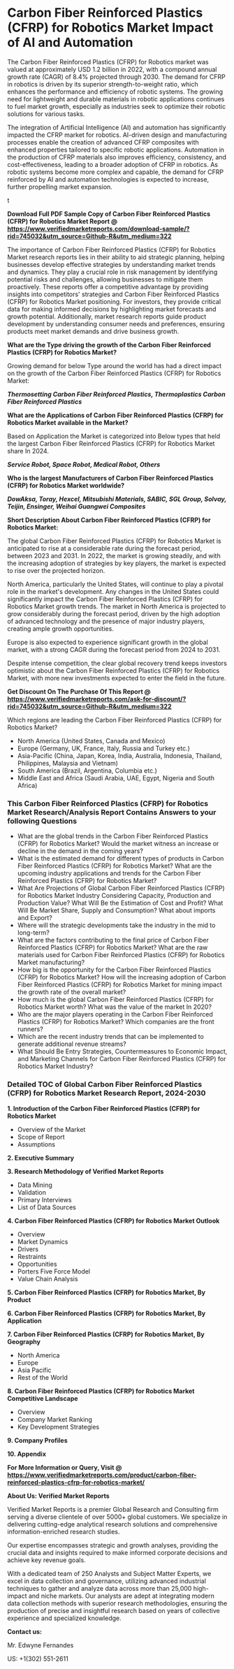 <meta name="title" content="Global Carbon Fiber Reinforced Plastics (CFRP) for Robotics Market Impact of AI and Automation"><meta name="description" content="The Carbon Fiber Reinforced Plastics (CFRP) for Robotics market was valued at approximately USD 1.2 billion in 2022, with a compound annual growth rate (CAGR) of 8.4% "><meta name="title" content="Carbon Fiber Reinforced Plastics (CFRP) for Robotics Market Size, Share, Scope, Trends, Growth, Opportunities, Analysis, Forecast"><h1>Carbon Fiber Reinforced Plastics (CFRP) for Robotics Market Impact of AI and Automation</h1><p>The Carbon Fiber Reinforced Plastics (CFRP) for Robotics market was valued at approximately USD 1.2 billion in 2022, with a compound annual growth rate (CAGR) of 8.4% projected through 2030. The demand for CFRP in robotics is driven by its superior strength-to-weight ratio, which enhances the performance and efficiency of robotic systems. The growing need for lightweight and durable materials in robotic applications continues to fuel market growth, especially as industries seek to optimize their robotic solutions for various tasks.</p><p>The integration of Artificial Intelligence (AI) and automation has significantly impacted the CFRP market for robotics. AI-driven design and manufacturing processes enable the creation of advanced CFRP composites with enhanced properties tailored to specific robotic applications. Automation in the production of CFRP materials also improves efficiency, consistency, and cost-effectiveness, leading to a broader adoption of CFRP in robotics. As robotic systems become more complex and capable, the demand for CFRP reinforced by AI and automation technologies is expected to increase, further propelling market expansion.</p>t</p><p id="" class=""><strong>Download Full PDF Sample Copy of Carbon Fiber Reinforced Plastics (CFRP) for Robotics Market Report @ <a href="https://www.verifiedmarketreports.com/download-sample/?rid=745032&utm_source=Github-R&utm_medium=322" target="_blank">https://www.verifiedmarketreports.com/download-sample/?rid=745032&utm_source=Github-R&utm_medium=322</a></strong></p><p>The importance of&nbsp;Carbon Fiber Reinforced Plastics (CFRP) for Robotics Market research reports lies in their ability to aid strategic planning, helping businesses develop effective strategies by understanding market trends and dynamics. They play a crucial role in risk management by identifying potential risks and challenges, allowing businesses to mitigate them proactively. These reports offer a competitive advantage by providing insights into competitors' strategies and Carbon Fiber Reinforced Plastics (CFRP) for Robotics Market positioning. For investors, they provide critical data for making informed decisions by highlighting market forecasts and growth potential. Additionally, market research reports guide product development by understanding consumer needs and preferences, ensuring products meet market demands and drive business growth.</p><p><strong>What are the&nbsp;Type driving the growth of the Carbon Fiber Reinforced Plastics (CFRP) for Robotics Market?</strong></p><p id="" class="">Growing demand for below Type around the world has had a direct impact on the growth of the Carbon Fiber Reinforced Plastics (CFRP) for Robotics Market:</p><em><strong>Thermosetting Carbon Fiber Reinforced Plastics, Thermoplastics Carbon Fiber Reinforced Plastics</strong></em></p><strong>What are the&nbsp;Applications&nbsp;of Carbon Fiber Reinforced Plastics (CFRP) for Robotics Market available in the Market?</strong></p><p id="" class="">Based on Application the Market is categorized into Below types that held the largest Carbon Fiber Reinforced Plastics (CFRP) for Robotics Market share In 2024.</p><em><strong>Service Robot, Space Robot, Medical Robot, Others</strong></em></p><strong>Who is the largest Manufacturers of Carbon Fiber Reinforced Plastics (CFRP) for Robotics Market worldwide?</strong></p><p><em><strong>DowAksa, Toray, Hexcel, Mitsubishi Materials, SABIC, SGL Group, Solvay, Teijin, Ensinger, Weihai Guangwei Composites</strong></em></p><p id="" class=""><strong>Short Description About Carbon Fiber Reinforced Plastics (CFRP) for Robotics Market:</strong></p><p>The global Carbon Fiber Reinforced Plastics (CFRP) for Robotics Market is anticipated to rise at a considerable rate during the forecast period, between 2023 and 2031. In 2022, the market is growing steadily, and with the increasing adoption of strategies by key players, the market is expected to rise over the projected horizon.</p><p>North America, particularly the United States, will continue to play a pivotal role in the market's development. Any changes in the United States could significantly impact the Carbon Fiber Reinforced Plastics (CFRP) for Robotics Market growth trends. The market in North America is projected to grow considerably during the forecast period, driven by the high adoption of advanced technology and the presence of major industry players, creating ample growth opportunities.</p><p>Europe is also expected to experience significant growth in the global market, with a strong CAGR during the forecast period from 2024 to 2031.</p><p>Despite intense competition, the clear global recovery trend keeps investors optimistic about the Carbon Fiber Reinforced Plastics (CFRP) for Robotics Market, with more new investments expected to enter the field in the future.</p><p id="" class=""><strong>Get Discount On The Purchase Of This Report @ <a href="https://www.verifiedmarketreports.com/ask-for-discount/?rid=745032&utm_source=Github-R&utm_medium=322" target="_blank">https://www.verifiedmarketreports.com/ask-for-discount/?rid=745032&utm_source=Github-R&utm_medium=322</a></strong></p>Which regions are leading the Carbon Fiber Reinforced Plastics (CFRP) for Robotics Market?</p><ul><li>North America (United States, Canada and Mexico)</li><li>Europe (Germany, UK, France, Italy, Russia and Turkey etc.)</li><li>Asia-Pacific (China, Japan, Korea, India, Australia, Indonesia, Thailand, Philippines, Malaysia and Vietnam)</li><li>South America (Brazil, Argentina, Columbia etc.)</li><li>Middle East and Africa (Saudi Arabia, UAE, Egypt, Nigeria and South Africa)</li></ul><h3 id="" class="">This Carbon Fiber Reinforced Plastics (CFRP) for Robotics Market Research/Analysis Report Contains Answers to your following Questions</h3><ul><li>What are the global trends in the Carbon Fiber Reinforced Plastics (CFRP) for Robotics Market? Would the market witness an increase or decline in the demand in the coming years?</li><li>What is the estimated demand for different types of products in Carbon Fiber Reinforced Plastics (CFRP) for Robotics Market? What are the upcoming industry applications and trends for the Carbon Fiber Reinforced Plastics (CFRP) for Robotics Market?</li><li>What Are Projections of Global Carbon Fiber Reinforced Plastics (CFRP) for Robotics Market Industry Considering Capacity, Production and Production Value? What Will Be the Estimation of Cost and Profit? What Will Be Market Share, Supply and Consumption? What about imports and Export?</li><li>Where will the strategic developments take the industry in the mid to long-term?</li><li>What are the factors contributing to the final price of Carbon Fiber Reinforced Plastics (CFRP) for Robotics Market? What are the raw materials used for Carbon Fiber Reinforced Plastics (CFRP) for Robotics Market manufacturing?</li><li>How big is the opportunity for the Carbon Fiber Reinforced Plastics (CFRP) for Robotics Market? How will the increasing adoption of Carbon Fiber Reinforced Plastics (CFRP) for Robotics Market for mining impact the growth rate of the overall market?</li><li>How much is the global Carbon Fiber Reinforced Plastics (CFRP) for Robotics Market worth? What was the value of the market In 2020?</li><li>Who are the major players operating in the Carbon Fiber Reinforced Plastics (CFRP) for Robotics Market? Which companies are the front runners?</li><li>Which are the recent industry trends that can be implemented to generate additional revenue streams?</li><li>What Should Be Entry Strategies, Countermeasures to Economic Impact, and Marketing Channels for Carbon Fiber Reinforced Plastics (CFRP) for Robotics Market Industry?</li></ul><h3 id="" class="">Detailed TOC of Global Carbon Fiber Reinforced Plastics (CFRP) for Robotics Market Research Report, 2024-2030</h3><p id="" class=""><strong>1. Introduction of the Carbon Fiber Reinforced Plastics (CFRP) for Robotics Market</strong></p><ul><li>Overview of the Market</li><li>Scope of Report</li><li>Assumptions</li></ul><p id="" class=""><strong>2. Executive Summary</strong></p><p id="" class=""><strong>3. Research Methodology of Verified Market Reports</strong></p><ul><li>Data Mining</li><li>Validation</li><li>Primary Interviews</li><li>List of Data Sources</li></ul><p id="" class=""><strong>4. Carbon Fiber Reinforced Plastics (CFRP) for Robotics Market Outlook</strong></p><ul><li>Overview</li><li>Market Dynamics</li><li>Drivers</li><li>Restraints</li><li>Opportunities</li><li>Porters Five Force Model</li><li>Value Chain Analysis</li></ul><p id="" class=""><strong>5. Carbon Fiber Reinforced Plastics (CFRP) for Robotics Market, By Product</strong></p><p id="" class=""><strong>6. Carbon Fiber Reinforced Plastics (CFRP) for Robotics Market, By Application</strong></p><p id="" class=""><strong>7. Carbon Fiber Reinforced Plastics (CFRP) for Robotics Market, By Geography</strong></p><ul><li>North America</li><li>Europe</li><li>Asia Pacific</li><li>Rest of the World</li></ul><p id="" class=""><strong>8. Carbon Fiber Reinforced Plastics (CFRP) for Robotics Market Competitive Landscape</strong></p><ul><li>Overview</li><li>Company Market Ranking</li><li>Key Development Strategies</li></ul><p id="" class=""><strong>9. Company Profiles</strong></p><p id="" class=""><strong>10. Appendix</strong></p><p id="" class=""><strong>For More Information or Query, Visit @ <a href="https://www.verifiedmarketreports.com/product/carbon-fiber-reinforced-plastics-cfrp-for-robotics-market/" target="_blank">https://www.verifiedmarketreports.com/product/carbon-fiber-reinforced-plastics-cfrp-for-robotics-market/</a></strong></p><p id="" class=""><strong>About Us: Verified Market Reports</strong></p><p id="" class="">Verified Market Reports is a premier Global Research and Consulting firm serving a diverse clientele of over 5000+ global customers. We specialize in delivering cutting-edge analytical research solutions and comprehensive information-enriched research studies.</p><p id="" class="">Our expertise encompasses strategic and growth analyses, providing the crucial data and insights required to make informed corporate decisions and achieve key revenue goals.</p><p id="" class="">With a dedicated team of 250 Analysts and Subject Matter Experts, we excel in data collection and governance, utilizing advanced industrial techniques to gather and analyze data across more than 25,000 high-impact and niche markets. Our analysts are adept at integrating modern data collection methods with superior research methodologies, ensuring the production of precise and insightful research based on years of collective experience and specialized knowledge.</p><p id="" class=""><strong>Contact us:</strong></p><p id="" class="">Mr. Edwyne Fernandes</p><p id="" class="">US: +1(302) 551-2611</p>